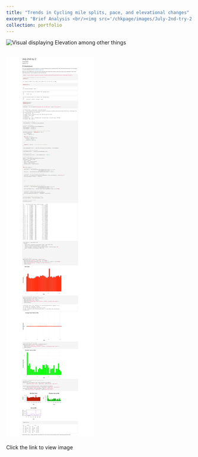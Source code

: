 ```yaml
---
title: "Trends in Cycling mile splits, pace, and elevational changes"
excerpt: "Brief Analysis <br/><img src='/chkpage/images/July-2nd-try-2.jpg' width='925' height='500'>"
collection: portfolio
---
```



![Visual displaying Elevation among other things](/chkpage/images/July-2nd-try-2.png)

## [![SABR project slide show](/images/July-2nd-try-2.png)](/files/July-2nd-try-2.pdf)
Click the link to view image




